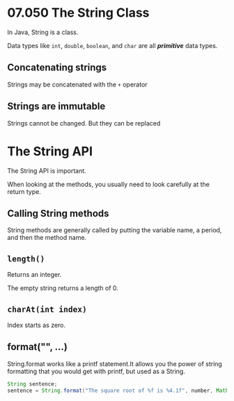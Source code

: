 # 07.050 The String Class

In Java, String is a class.

Data types like `int`, `double`, `boolean`, and `char` are all ***primitive*** data types.

## Concatenating strings

Strings may be concatenated with the `+` operator

## Strings are immutable

Strings cannot be changed.  But they can be replaced

# The String API

The String API is important.

When looking at the methods, you usually need to look carefully at the return type.

## Calling String methods

String methods are generally called by putting the variable name, a period, and then the method name.

## `length()`

Returns an integer.  

The empty string returns a length of 0.

## `charAt(int index)`

Index starts as zero.

## format("", ...)

String.format works like a printf statement.It allows you the power of string formatting that you would get with printf, but used as a String.

```Java
String sentence;
sentence = String.format("The square root of %f is %4.1f", number, Math.sqrt(number));
```